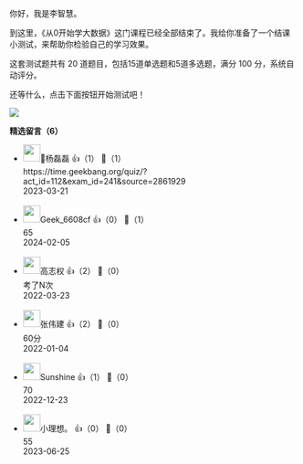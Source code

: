 你好，我是李智慧。

到这里，《从0开始学大数据》这门课程已经全部结束了。我给你准备了一个结课小测试，来帮助你检验自己的学习效果。

这套测试题共有 20 道题目，包括15道单选题和5道多选题，满分 100 分，系统自动评分。

还等什么，点击下面按钮开始测试吧！

[![](https://static001.geekbang.org/resource/image/28/a4/28d1be62669b4f3cc01c36466bf811a4.png?wh=1142%2A201)](http://time.geekbang.org/quiz/intro?act_id=112&exam_id=241)
<div><strong>精选留言（6）</strong></div><ul>
<li><img src="http://thirdwx.qlogo.cn/mmopen/2kpMNDYsSfCibibkl1x62jWodYGcwS2OZJhBW347gy4VsA1U8bUyBNxGx9XxMeWuAW98SpHYiaI470H1xziarib8YvYSB0ZnngbCW/132" width="30px"><span>🐷杨磊磊</span> 👍（1） 💬（1）<div>https:&#47;&#47;time.geekbang.org&#47;quiz&#47;?act_id=112&amp;exam_id=241&amp;source=2861929</div>2023-03-21</li><br/><li><img src="https://thirdwx.qlogo.cn/mmopen/vi_32/DYAIOgq83erUpTj4N5jAic4b3xXMQokhz1coEVibXmCpQUS6ahiaLaA5tFCXia2z8lyItCGMiaOuax887aPLxib5vUGQ/132" width="30px"><span>Geek_6608cf</span> 👍（0） 💬（1）<div>65</div>2024-02-05</li><br/><li><img src="" width="30px"><span>高志权</span> 👍（2） 💬（0）<div>考了N次</div>2022-03-23</li><br/><li><img src="https://static001.geekbang.org/account/avatar/00/2b/b6/39/b07e9d5c.jpg" width="30px"><span>张伟建</span> 👍（2） 💬（0）<div>60分</div>2022-01-04</li><br/><li><img src="https://static001.geekbang.org/account/avatar/00/17/87/dd/4f0d9b4f.jpg" width="30px"><span>Sunshine</span> 👍（1） 💬（0）<div>70</div>2022-12-23</li><br/><li><img src="https://static001.geekbang.org/account/avatar/00/22/28/40/82d748e6.jpg" width="30px"><span>小理想。</span> 👍（0） 💬（0）<div>55</div>2023-06-25</li><br/>
</ul>